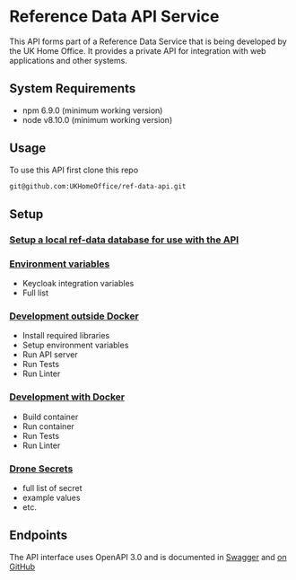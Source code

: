 # Reference Data API Service

This API forms part of a Reference Data Service that is being developed by the UK Home Office. It provides a private API for integration with web applications and other systems.

## System Requirements

- npm 6.9.0 (minimum working version)
- node v8.10.0 (minimum working version)

## Usage

To use this API first clone this repo

```sh
git@github.com:UKHomeOffice/ref-data-api.git
```


## Setup

### [Setup a local ref-data database for use with the API](docs/setup.md)

### [Environment variables](docs/environment-variables.md)
* Keycloak integration variables
* Full list

### [Development outside Docker](docs/development.md)
* Install required libraries
* Setup environment variables
* Run API server
* Run Tests
* Run Linter

### [Development with Docker](docs/development-docker.md)
* Build container
* Run container
* Run Tests
* Run Linter

### [Drone Secrets](docs/drone-secrets.md)
* full list of secret
* example values
* etc.

## Endpoints

The API interface uses OpenAPI 3.0 and is documented in [Swagger](https://api-spec.dev.refdata.homeoffice.gov.uk) and [on GitHub](https://github.com/UKHomeOffice/reference-data-governance-api-spec)

